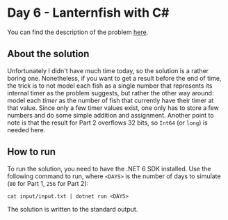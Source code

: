 # Day 6 - Lanternfish with C#
You can find the description of the problem [here][1].

## About the solution
Unfortunately I didn't have much time today, so the solution is a rather boring
one. Nonetheless, if you want to get a result before the end of time, the trick
is to not model each fish as a single number that represents its internal timer
as the problem suggests, but rather the other way around: model each _timer_ as
the number of fish that currently have their timer at that value. Since only a
few timer values exist, one only has to store a few numbers and do some simple
addition and assignment. Another point to note is that the result for Part 2
overflows 32 bits, so `Int64` (or `long`) is needed here.

## How to run
To run the solution, you need to have the .NET 6 SDK installed. Use the
following command to run, where `<DAYS>` is the number of days to simulate (`80`
for Part 1, `256` for Part 2):

    cat input/input.txt | dotnet run <DAYS>

The solution is written to the standard output.

[1]: <https://adventofcode.com/2021/day/6>
